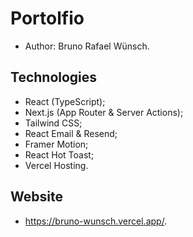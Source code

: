 # Portolfio
- Author: Bruno Rafael Wünsch.

## Technologies
- React (TypeScript);
- Next.js (App Router & Server Actions);
- Tailwind CSS;
- React Email & Resend; 
- Framer Motion;
- React Hot Toast;
- Vercel Hosting.

## Website
- https://bruno-wunsch.vercel.app/.